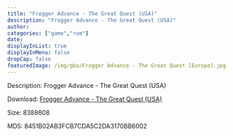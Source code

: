 ```yaml
---
title: "Frogger Advance - The Great Quest (USA)"
description: "Frogger Advance - The Great Quest (USA)"
author: 
categories: ["game","rom"]
date: 
displayInList: true
displayInMenu: false
dropCap: false
featuredImage: /img/gba/Frogger Advance - The Great Quest [Europe].jpg
---
```


Description: Frogger Advance - The Great Quest (USA)

Download: <a style="text-decoration:underline;" href="https://mega.nz/#!eXR0CASD!E1Dbhfrr8P6zeuU6YuFqxrWmqvS0Ist8dYbi4fHwt6A" target = "_blank" rel = "nofollow" > Frogger Advance - The Great Quest (USA)</a>

Size: 8388608

MD5: 8451B02AB3FCB7CDA5C2DA3170BB6002

